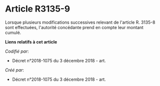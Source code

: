 # Article R3135-9

Lorsque plusieurs modifications successives relevant de l'article R. 3135-8 sont effectuées, l'autorité concédante prend en
compte leur montant cumulé.

**Liens relatifs à cet article**

_Codifié par_:

  - Décret n°2018-1075 du 3 décembre 2018 - art.

_Créé par_:

  - Décret n°2018-1075 du 3 décembre 2018 - art.
